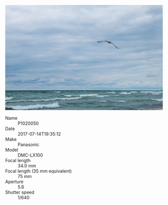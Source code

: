 [![P1020050](/photos/hd/P1020050.jpg)](/photos/full/P1020050.jpg?raw=true)

<dl>
  <dt>Name</dt>
  <dd>P1020050</dd>
  <dt>Date</dt>
  <dd>2017-07-14T19:35:12</dd>
  <dt>Make</dt>
  <dd>Panasonic</dd>
  <dt>Model</dt>
  <dd>DMC-LX100</dd>
  <dt>Focal length</dt>
  <dd>34.0 mm</dd>
  <dt>Focal length (35 mm equivalent)</dt>
  <dd>75 mm</dd>
  <dt>Aperture</dt>
  <dd>5.6</dd>
  <dt>Shutter speed</dt>
  <dd>1/640</dd>
</dl>
